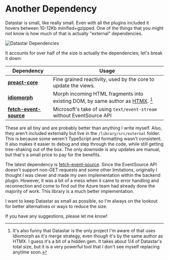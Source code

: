 # Another Dependency

Datastar is small, like really small. Even with all the plugins included it hovers between 10-12Kb minified+gzipped. One of the things that you might not know is how much of that is actually "external" dependencies.

![Datastar Dependencies](/static/images/essays/datastar_dependencies.png)

It accounts for over half of the size is actually the dependencies; let's break it down:

| Dependency                                                            | Usage                                                                                              |
| --------------------------------------------------------------------- | -------------------------------------------------------------------------------------------------- |
| **[preact-core](https://github.com/preactjs/signals)**                | Fine grained reactivity, used by the core to update the views.                                     |
| **[idiomorph](https://github.com/bigskysoftware/idiomorph)**          | Morph incoming HTML fragments into existing DOM, by same author as [HTMX](https://htmx.org/). [^1] |
| **[fetch-event-source](https://github.com/Azure/fetch-event-source)** | Microsoft's take of using `text/event-stream` without EventSource API                              |

These are all tiny and are probably better than anything I write myself. Also, they aren't included externally but live in the `/library/src/external` folder. This is because some weren't TypeScript and formatting wasn't consistent. It also makes it easier to debug and step through the code, while still getting tree-shaking out of the box. The only downside is any updates are manual, but that's a small price to pay for the benefits.

The latest dependency is [fetch-event-source](https://github.com/Azure/fetch-event-source). Since the EventSource API doesn't support non-GET requests and some other limitations, originally I thought I was clever and made my own implementation within the backend plugin. However, it was a bit of a mess when it came to error handling and reconnection and come to find out the Azure team had already done the majority of work. This library is a much better implementation.

I want to keep Datastar as small as possible, so I'm always on the lookout for better alternatives or ways to reduce the size.

If you have any suggestions, please let me know!

[^1]: It's also funny that Datastar is the only project I'm aware of that uses Idiomorph as it's merge strategy, even though it's by the same author as HTMX. I guess it's a bit of a hidden gem. It takes about 1/4 of Datastar's total size, but it is a very powerful tool that I don't see myself replacing anytime soon.
